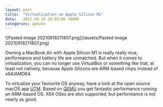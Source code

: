 ```yaml
---
layout: post
title:  "Virtualization on Apple Silicon M1"
date:   2021-09-18 20:55:06 +0000
categories: update
---
```


![Pasted image 20210918211807.png](/assets/Pasted image 20210918211807.png)

Owning a MacBook Air with Apple Silicon M1 is really really nice, performance and battery life are unmatched. 
But when it comes to virtualization, you can no longer use VirtualBox or something like that, at least not natively, because Apple Silicons are ARM-based chips instead of x64/AMD64.

To virtualize your favourite OS anyway, have a look at the open source macOS app [UTM](https://mac.getutm.app).
Based on [QEMU](https://www.qemu.org) you get fantastic performance running an ARM-based OS. X64 OSes are also supported, but performance is not nearly as good.